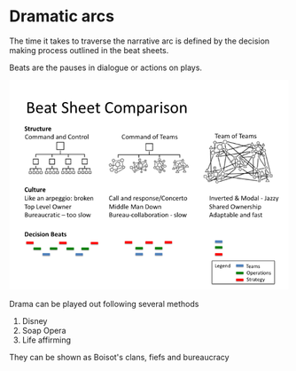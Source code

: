 # Dramatic arcs

The time it takes to traverse the narrative arc is defined by the decision making process outlined in the beat sheets.

Beats are the pauses in dialogue or actions on plays.

<img src="./assets/beat-sheet.png" alt="Beat Sheets"/>

Drama can be played out following several methods

1. Disney
2. Soap Opera
3. Life affirming

They can be shown as Boisot's clans, fiefs and bureaucracy
